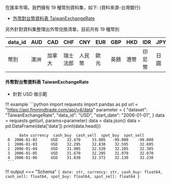 在匯率市場，我們擁有 19 種幣別資料集，如下: (資料來源-台灣銀行)

- [外幣對台幣資料表 TaiwanExchangeRate](https://finmind.github.io/tutor/InterestRate/#taiwanexchangerate)

另外針對資料集整理出外幣兌換清單，目前共有 19 種幣別

| data_id 	| AUD  	| CAD    	| CHF      	| CNY    	| EUR  	| GBP  	| HKD  	| IDR    	| JPY  	| KRW  	| MYR    	| NZD  	| PHP      	| SEK    	| SGD      	| THB  	| USD  	| VND    	| ZAR    	|
|---------	|------	|--------	|----------	|--------	|------	|------	|------	|--------	|------	|------	|--------	|------	|----------	|--------	|----------	|------	|------	|--------	|--------	|
| 幣別    	| 澳洲 	| 加拿大 	| 瑞士法郎 	| 人民幣 	| 歐元 	| 英鎊 	| 港幣 	| 印尼幣 	| 日圓 	| 韓元 	| 馬來幣 	| 紐元 	| 菲國比索 	| 瑞典幣 	| 新加坡幣 	| 泰幣 	| 美金 	| 越南盾 	| 南非幣 	|


#### 外幣對台幣資料表 TaiwanExchangeRate

- 針對 USD 做示範

!!! example
     ```python
     import requests
     import pandas as pd
     url = "https://api.finmindtrade.com/api/v4/data"
     parameter = {
          "dataset": "TaiwanExchangeRate",
          "data_id": "USD",
          "start_date": "2006-01-01",
     }
     data = requests.get(url, params=parameter)
     data = data.json()
     data = pd.DataFrame(data['data'])
     print(data.head())

          date currency  cash_buy  cash_sell  spot_buy  spot_sell
     0  2006-01-02      USD    32.470     33.005   -99.000    -99.000
     1  2006-01-03      USD    32.295     32.830    32.595     32.695
     2  2006-01-04      USD    31.985     32.520    32.285     32.385
     3  2006-01-05      USD    31.670     32.205    31.970     32.070
     4  2006-01-06      USD    31.830     32.372    32.130     32.230
     ```
!!! output
    === "Schema"
        ```
        {
            date: str,
            currency: str,
            cash_buy: float64,
            cash_sell: float64,
            spot_buy: float64,
            spot_sell: float64
        }
        ```